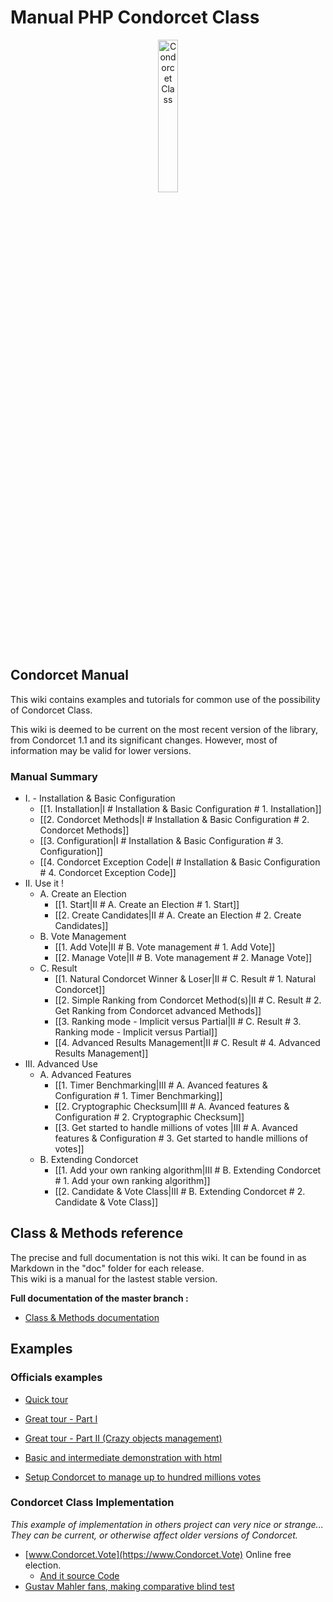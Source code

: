 # Manual PHP Condorcet Class

<p align="center">
  <img src="https://raw.githubusercontent.com/julien-boudry/Condorcet/master/condorcet-logo.png" alt="Condorcet Class" width="25%">
</p>   

## Condorcet Manual

This wiki contains examples and tutorials for common use of the possibility of Condorcet Class.   

This wiki is deemed to be current on the most recent version of the library, from Condorcet 1.1 and its significant changes. However, most of information may be valid for lower versions.  


### Manual Summary

* I. - Installation & Basic Configuration
  * [[1. Installation|I # Installation & Basic Configuration # 1. Installation]]
  * [[2. Condorcet Methods|I # Installation & Basic Configuration # 2. Condorcet Methods]]
  * [[3. Configuration|I # Installation & Basic Configuration # 3. Configuration]]
  * [[4. Condorcet Exception Code|I # Installation & Basic Configuration # 4. Condorcet Exception Code]]
* II. Use it !
  * A. Create an Election
     * [[1. Start|II # A. Create an Election # 1. Start]]
     * [[2. Create Candidates|II # A. Create an Election # 2. Create Candidates]]
  * B. Vote Management
     * [[1. Add Vote|II # B. Vote management # 1. Add Vote]]
     * [[2. Manage Vote|II # B. Vote management # 2. Manage Vote]]
  * C. Result
     * [[1. Natural Condorcet Winner & Loser|II # C. Result # 1. Natural Condorcet]]
     * [[2. Simple Ranking from Condorcet Method(s)|II # C. Result # 2. Get Ranking from Condorcet advanced Methods]]
     * [[3. Ranking mode - Implicit versus Partial|II # C. Result # 3. Ranking mode - Implicit versus Partial]]
     * [[4. Advanced Results Management|II # C. Result # 4. Advanced Results Management]]
* III. Advanced Use
  * A. Advanced Features
     * [[1. Timer Benchmarking|III # A. Avanced features & Configuration # 1. Timer Benchmarking]]
     * [[2. Cryptographic Checksum|III # A. Avanced features & Configuration # 2. Cryptographic Checksum]]
     * [[3. Get started to handle millions of votes |III # A. Avanced features & Configuration # 3. Get started to handle millions of votes]]
  * B. Extending Condorcet
     * [[1. Add your own ranking algorithm|III # B. Extending Condorcet # 1. Add your own ranking algorithm]]
     * [[2. Candidate & Vote Class|III # B. Extending Condorcet # 2. Candidate & Vote Class]]


## Class & Methods reference

The precise and full documentation is not this wiki. It can be found in as Markdown in the "doc" folder for each release.    
This wiki is a manual for the lastest stable version.

**Full documentation of the master branch :**
* [Class & Methods documentation](https://github.com/julien-boudry/Condorcet/tree/master/doc)


## Examples

### Officials examples

* [Quick tour](https://github.com/julien-boudry/Condorcet#really-quick-and-simple-example)  
* [Great tour - Part I](https://github.com/julien-boudry/Condorcet/blob/master/examples/1.%20Overview.php)
* [Great tour - Part II (Crazy objects management)](https://github.com/julien-boudry/Condorcet/blob/master/examples/2.%20AdvancedObjectManagement.php)
* [Basic and intermediate demonstration with html](https://github.com/julien-boudry/Condorcet/tree/master/examples/examples-with-html)

* [Setup Condorcet to manage up to hundred millions votes](https://github.com/julien-boudry/Condorcet/blob/master/examples/specifics_examples/use_large_election_external_database_drivers.php)


### Condorcet Class Implementation

_This example of implementation in others project can very nice or strange... They can be current, or otherwise affect older versions of Condorcet._   

* [www.Condorcet.Vote](https://www.Condorcet.Vote) Online free election.    
  * [And it source Code](https://github.com/julien-boudry/Condorcet.Vote)
* [Gustav Mahler fans, making comparative blind test](https://github.com/julien-boudry/Mahler-S2-BlindTest-Condorcet)